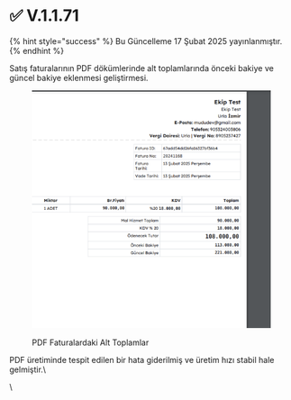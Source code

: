 # ✅ V.1.1.71

{% hint style="success" %}
Bu Güncelleme 17 Şubat 2025 yayınlanmıştır.
{% endhint %}

Satış faturalarının PDF dökümlerinde alt toplamlarında önceki bakiye ve güncel bakiye eklenmesi geliştirmesi.

<div align="left"><figure><img src="../../.gitbook/assets/Ekran Resmi 2025-02-13 14.33.23.png" alt=""><figcaption><p>PDF Faturalardaki Alt Toplamlar</p></figcaption></figure></div>

PDF üretiminde tespit edilen bir hata giderilmiş ve üretim hızı stabil hale gelmiştir.\


\


